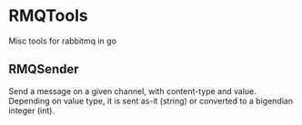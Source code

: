 # RMQTools

Misc tools for rabbitmq in go

## RMQSender

Send a message on a given channel, with content-type and value.
Depending on value type, it is sent as-it (string) or converted to a bigendian integer (int).



